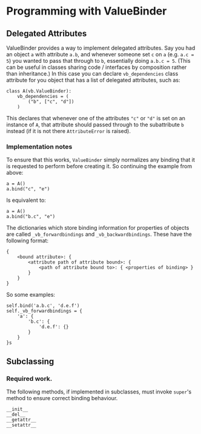 # Programming with ValueBinder #

## Delegated Attributes ##
ValueBinder provides a way to implement delegated attributes. Say you had an object `a` with attribute `a.b`, and whenever someone set `c` on `a` (e.g. `a.c = 5`) you wanted to pass that through to `b`, essentially doing `a.b.c = 5`. (This can be useful in classes sharing code / interfaces by composition rather than inheritance.) In this case you can declare `vb_dependencies` class attribute for you object that has a list of delegated attributes, such as:

    class A(vb.ValueBinder):
        vb_dependencies = (
            ("b", ["c", "d"])
        )

This declares that whenever one of the attributes `"c"` or `"d"` is set on an instance of `A`, that attribute should passed through to the subattribute `b` instead (if it is not there `AttributeError` is raised).

### Implementation notes ###
To ensure that this works, `ValueBinder` simply normalizes any binding that it is requested to perform before creating it. So continuing the example from above:

    a = A()
    a.bind("c", "e")

Is equivalent to:

    a = A()
    a.bind("b.c", "e")

The dictionaries which store binding information for properties of objects are called `_vb_forwardbindings` and `_vb_backwardbindings`. These have the following format:

    {
        <bound attribute>: {
            <attribute path of attribute bound>: {
                <path of attribute bound to>: { <properties of binding> }
            }
        }
    }

So some examples: 

    self.bind('a.b.c', 'd.e.f')
    self._vb_forwardbindings = {
        'a': {
            'b.c': {
                'd.e.f': {}
            }
        }
    }s

## Subclassing ##

### Required work. ###

The following methods, if implemented in subclasses, must invoke `super`'s method to ensure correct binding behaviour.

    __init__
    __del__
    __getattr__
    __setattr__
